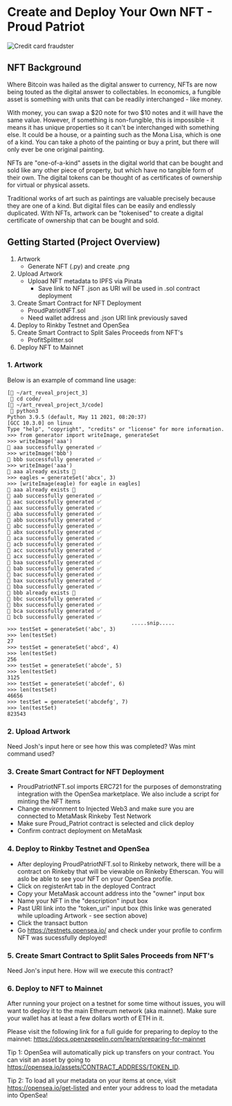 # Create and Deploy Your Own NFT - Proud Patriot

![Credit card fraudster](https://www.ledgerinsights.com/wp-content/uploads/2021/08/NFT-non-fungible-token.2.jpg)

## NFT Background
Where Bitcoin was hailed as the digital answer to currency, NFTs are now being touted as the digital answer to collectables. In economics, a fungible asset is something with units that can be readily interchanged - like money.

With money, you can swap a $20 note for two $10 notes and it will have the same value. However, if something is non-fungible, this is impossible - it means it has unique properties so it can't be interchanged with something else. It could be a house, or a painting such as the Mona Lisa, which is one of a kind. You can take a photo of the painting or buy a print, but there will only ever be one original painting.

NFTs are "one-of-a-kind" assets in the digital world that can be bought and sold like any other piece of property, but which have no tangible form of their own. The digital tokens can be thought of as certificates of ownership for virtual or physical assets.

Traditional works of art such as paintings are valuable precisely because they are one of a kind. But digital files can be easily and endlessly duplicated. With NFTs, artwork can be "tokenised" to create a digital certificate of ownership that can be bought and sold.

## Getting Started (Project Overview)
1. Artwork 
    * Generate NFT (.py) and create .png 
2. Upload Artwork
    * Upload NFT metadata to IPFS via Pinata
        * Save link to NFT .json as URI will be used in .sol contract deployment
3. Create Smart Contract for NFT Deployment
    * ProudPatriotNFT.sol
    * Need wallet address and .json URI link previously saved
4. Deploy to Rinkby Testnet and OpenSea
5. Create Smart Contract to Split Sales Proceeds from NFT's
    * ProfitSplitter.sol
6. Deploy NFT to Mainnet


### 1. Artwork

Below is an example of command line usage:
```
[📂 ~/art_reveal_project_3]
 🦅 cd code/
[📂 ~/art_reveal_project_3/code]
 🦅 python3
Python 3.9.5 (default, May 11 2021, 08:20:37) 
[GCC 10.3.0] on linux
Type "help", "copyright", "credits" or "license" for more information.
>>> from generator import writeImage, generateSet
>>> writeImage('aaa')
🦅 aaa successfully generated ✅
>>> writeImage('bbb')
🦅 bbb successfully generated ✅
>>> writeImage('aaa')
🚨 aaa already exists 🚨
>>> eagles = generateSet('abcx', 3)
>>> [writeImage(eagle) for eagle in eagles]
🚨 aaa already exists 🚨
🦅 aab successfully generated ✅
🦅 aac successfully generated ✅
🦅 aax successfully generated ✅
🦅 aba successfully generated ✅
🦅 abb successfully generated ✅
🦅 abc successfully generated ✅
🦅 abx successfully generated ✅
🦅 aca successfully generated ✅
🦅 acb successfully generated ✅
🦅 acc successfully generated ✅
🦅 acx successfully generated ✅
🦅 baa successfully generated ✅
🦅 bab successfully generated ✅
🦅 bac successfully generated ✅
🦅 bax successfully generated ✅
🦅 bba successfully generated ✅
🚨 bbb already exists 🚨
🦅 bbc successfully generated ✅
🦅 bbx successfully generated ✅
🦅 bca successfully generated ✅
🦅 bcb successfully generated ✅
                                        .....snip.....
>>> testSet = generateSet('abc', 3)
>>> len(testSet)
27
>>> testSet = generateSet('abcd', 4)
>>> len(testSet)
256
>>> testSet = generateSet('abcde', 5)
>>> len(testSet)
3125
>>> testSet = generateSet('abcdef', 6)
>>> len(testSet)
46656
>>> testSet = generateSet('abcdefg', 7)
>>> len(testSet)
823543
```

### 2. Upload Artwork
Need Josh's input here or see how this was completed? Was mint command used? 

### 3. Create Smart Contract for NFT Deployment
* ProudPatriotNFT.sol imports ERC721 for the purposes of demonstrating integration with the OpenSea marketplace. We also include a script for minting the NFT items
* Change environment to Injected Web3 and make sure you are connected to MetaMask Rinkeby Test Network
* Make sure Proud_Patriot contract is selected and click deploy
* Confirm contract deployment on MetaMask

### 4. Deploy to Rinkby Testnet and OpenSea
* After deploying ProudPatriotNFT.sol to Rinkeby network, there will be a contract on Rinkeby that will be viewable on Rinkeby Etherscan. You will aslo be able to see your NFT on your OpenSea profile.
* Click on registerArt tab in the deployed Contract
* Copy your MetaMask account address into the "owner" input box
* Name your NFT in the "description" input box
* Past URI link into the "token_uri" input box (this linke was generated while uploading Artwork - see section above)
* Click the transact button
* Go https://testnets.opensea.io/ and check under your profile to confirm NFT was sucessfully deployed!

### 5. Create Smart Contract to Split Sales Proceeds from NFT's
Need Jon's input here. How will we execute this contract?

### 6. Deploy to NFT to Mainnet
After running your project on a testnet for some time without issues, you will want to deploy it to the main Ethereum network (aka mainnet). Make sure your wallet has at least a few dollars worth of ETH in it.

Please visit the following link for a full guide for preparing to deploy to the mainnet: https://docs.openzeppelin.com/learn/preparing-for-mainnet

Tip 1: OpenSea will automatically pick up transfers on your contract. You can visit an asset by going to https://opensea.io/assets/CONTRACT_ADDRESS/TOKEN_ID.

Tip 2: To load all your metadata on your items at once, visit https://opensea.io/get-listed and enter your address to load the metadata into OpenSea!